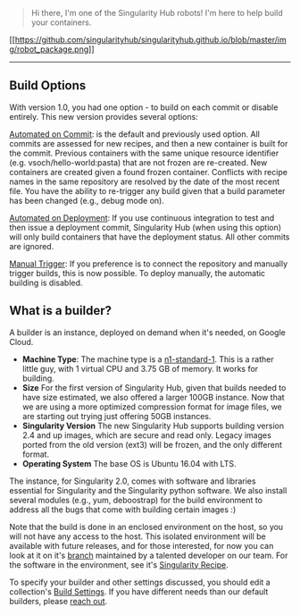 > Hi there, I'm one of the Singularity Hub robots! I'm here to help build your containers.


[[https://github.com/singularityhub/singularityhub.github.io/blob/master/img/robot_package.png]]
___

## Build Options
With version 1.0, you had one option - to build on each commit or disable entirely. This new version provides several options:

[Automated on Commit](Automated-Build): is the default and previously used option. All commits are assessed for new recipes, and then a new container is built for the commit. Previous containers with the same unique resource identifier (e.g. vsoch/hello-world:pasta) that are not frozen are re-created. New containers are created given a found frozen container. Conflicts with recipe names in the same repository are resolved by the date of the most recent file. You have the ability to re-trigger any build given that a build parameter has been changed (e.g., debug mode on).

[Automated on Deployment](Deployment-Build): If you use continuous integration to test and then issue a deployment commit, Singularity Hub (when using this option) will only build containers that have the deployment status. All other commits are ignored.

[Manual Trigger](Manual-Build): If you preference is to connect the repository and manually trigger builds, this is now possible. To deploy manually, the automatic building is disabled.

## What is a builder?
A builder is an instance, deployed on demand when it's needed, on Google Cloud.

 - **Machine Type**: The machine type is a [n1-standard-1](https://cloud.google.com/compute/docs/machine-types#standard_machine_types). This is a rather little guy, with 1 virtual CPU and 3.75 GB of memory. It works for building.
 - **Size** For the first version of Singularity Hub, given that builds needed to have size estimated, we also offered a larger 100GB instance. Now that we are using a more optimized compression format for image files, we are starting out trying just offering 50GB instances.
 - **Singularity Version** The new Singularity Hub supports building version 2.4 and up images, which are secure and read only. Legacy images ported from the old version (ext3) will be frozen, and the only different format.
 - **Operating System** The base OS is Ubuntu 16.04 with LTS.

The instance, for Singularity 2.0, comes with software and libraries essential for Singularity and the Singularity python software. We also install several modules (e.g., yum, deboostrap) for the build environment to address all the bugs that come with building certain images :)

Note that the build is done in an enclosed environment on the host, so you will not have any access to the host. This isolated environment will be available with future releases, and for those interested, for now you can look at it on it's [branch](https://github.com/cclerget/singularity/tree/feature-squashbuild-secbuild) maintained by a talented developer on our team. For the software in the environment, see it's [Singularity Recipe](https://github.com/cclerget/singularity/blob/feature-squashbuild-secbuild/secbuildimg.sh.in#L49).

To specify your builder and other settings discussed, you should edit a collection's [Build Settings](Build-Settings). If you have different needs than our default builders, please [reach out](https://github.com/singularityhub/singularityhub.github.io/issues).
